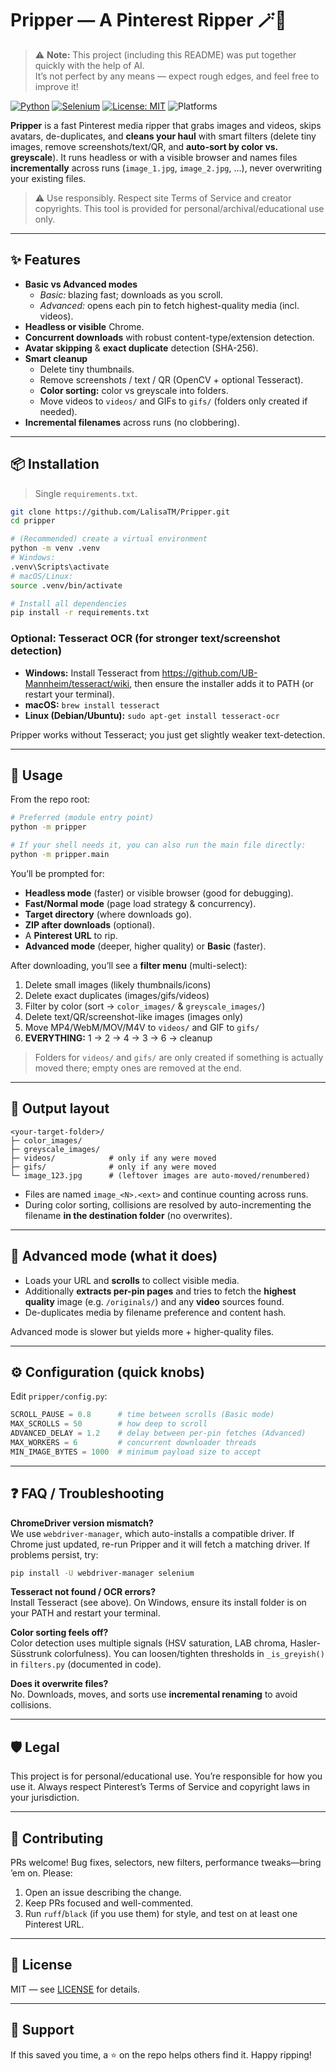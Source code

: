 # Pripper — A Pinterest Ripper 🪄📌
> ⚠️ **Note:** This project (including this README) was put together quickly with the help of AI.  
> It’s not perfect by any means — expect rough edges, and feel free to improve it!

[![Python](https://img.shields.io/badge/Python-3.9%2B-3776AB.svg?logo=python&logoColor=white)](#)
[![Selenium](https://img.shields.io/badge/Selenium-Automation-43B02A.svg?logo=selenium&logoColor=white)](#)
[![License: MIT](https://img.shields.io/badge/License-MIT-yellow.svg)](#license)
![Platforms](https://img.shields.io/badge/Windows%20|%20macOS%20|%20Linux-0A66C2)

**Pripper** is a fast Pinterest media ripper that grabs images and videos, skips avatars, de-duplicates, and **cleans your haul** with smart filters (delete tiny images, remove screenshots/text/QR, and **auto-sort by color vs. greyscale**). It runs headless or with a visible browser and names files **incrementally** across runs (`image_1.jpg`, `image_2.jpg`, …), never overwriting your existing files.

> ⚠️ Use responsibly. Respect site Terms of Service and creator copyrights. This tool is provided for personal/archival/educational use only.

---

## ✨ Features

- **Basic vs Advanced modes**
    - *Basic:* blazing fast; downloads as you scroll.
    - *Advanced:* opens each pin to fetch highest-quality media (incl. videos).
- **Headless or visible** Chrome.
- **Concurrent downloads** with robust content-type/extension detection.
- **Avatar skipping** & **exact duplicate** detection (SHA-256).
- **Smart cleanup**
    - Delete tiny thumbnails.
    - Remove screenshots / text / QR (OpenCV + optional Tesseract).
    - **Color sorting:** color vs greyscale into folders.
    - Move videos to `videos/` and GIFs to `gifs/` (folders only created if needed).
- **Incremental filenames** across runs (no clobbering).

---

## 📦 Installation

> Single `requirements.txt`.

```bash
git clone https://github.com/LalisaTM/Pripper.git
cd pripper

# (Recommended) create a virtual environment
python -m venv .venv
# Windows:
.venv\Scripts\activate
# macOS/Linux:
source .venv/bin/activate

# Install all dependencies
pip install -r requirements.txt
```

### Optional: Tesseract OCR (for stronger text/screenshot detection)

- **Windows:** Install Tesseract from https://github.com/UB-Mannheim/tesseract/wiki, then ensure the installer adds it to PATH (or restart your terminal).
- **macOS:** `brew install tesseract`
- **Linux (Debian/Ubuntu):** `sudo apt-get install tesseract-ocr`

Pripper works without Tesseract; you just get slightly weaker text-detection.

---

## 🚀 Usage

From the repo root:

```bash
# Preferred (module entry point)
python -m pripper

# If your shell needs it, you can also run the main file directly:
python -m pripper.main
```

You’ll be prompted for:
- **Headless mode** (faster) or visible browser (good for debugging).
- **Fast/Normal mode** (page load strategy & concurrency).
- **Target directory** (where downloads go).
- **ZIP after downloads** (optional).
- A **Pinterest URL** to rip.
- **Advanced mode** (deeper, higher quality) or **Basic** (faster).

After downloading, you’ll see a **filter menu** (multi-select):
1. Delete small images (likely thumbnails/icons)
2. Delete exact duplicates (images/gifs/videos)
3. Filter by color (sort → `color_images/` & `greyscale_images/`)
4. Delete text/QR/screenshot-like images (images only)
6. Move MP4/WebM/MOV/M4V to `videos/` and GIF to `gifs/`
5. **EVERYTHING:** 1 → 2 → 4 → 3 → 6 → cleanup

> Folders for `videos/` and `gifs/` are only created if something is actually moved there; empty ones are removed at the end.

---

## 📁 Output layout

```
<your-target-folder>/
├─ color_images/
├─ greyscale_images/
├─ videos/            # only if any were moved
├─ gifs/              # only if any were moved
└─ image_123.jpg      # (leftover images are auto-moved/renumbered)
```

- Files are named `image_<N>.<ext>` and continue counting across runs.
- During color sorting, collisions are resolved by auto-incrementing the filename **in the destination folder** (no overwrites).

---

## 🧠 Advanced mode (what it does)

- Loads your URL and **scrolls** to collect visible media.
- Additionally **extracts per-pin pages** and tries to fetch the **highest quality** image (e.g. `/originals/`) and any **video** sources found.
- De-duplicates media by filename preference and content hash.

Advanced mode is slower but yields more + higher-quality files.

---

## ⚙️ Configuration (quick knobs)

Edit `pripper/config.py`:

```python
SCROLL_PAUSE = 0.8      # time between scrolls (Basic mode)
MAX_SCROLLS = 50        # how deep to scroll
ADVANCED_DELAY = 1.2    # delay between per-pin fetches (Advanced)
MAX_WORKERS = 6         # concurrent downloader threads
MIN_IMAGE_BYTES = 1000  # minimum payload size to accept
```

---

## ❓ FAQ / Troubleshooting

**ChromeDriver version mismatch?**  
We use `webdriver-manager`, which auto-installs a compatible driver. If Chrome just updated, re-run Pripper and it will fetch a matching driver. If problems persist, try:
```bash
pip install -U webdriver-manager selenium
```

**Tesseract not found / OCR errors?**  
Install Tesseract (see above). On Windows, ensure its install folder is on your PATH and restart your terminal.

**Color sorting feels off?**  
Color detection uses multiple signals (HSV saturation, LAB chroma, Hasler-Süsstrunk colorfulness). You can loosen/tighten thresholds in `_is_greyish()` in `filters.py` (documented in code).

**Does it overwrite files?**  
No. Downloads, moves, and sorts use **incremental renaming** to avoid collisions.

---

## 🛡️ Legal

This project is for personal/educational use. You’re responsible for how you use it. Always respect Pinterest’s Terms of Service and copyright laws in your jurisdiction.

---

## 🤝 Contributing

PRs welcome! Bug fixes, selectors, new filters, performance tweaks—bring ’em on. Please:
1. Open an issue describing the change.
2. Keep PRs focused and well-commented.
3. Run `ruff`/`black` (if you use them) for style, and test on at least one Pinterest URL.

---

## 📜 License

MIT — see [LICENSE](LICENSE) for details.

---

## 💙 Support

If this saved you time, a ⭐ on the repo helps others find it. Happy ripping!
